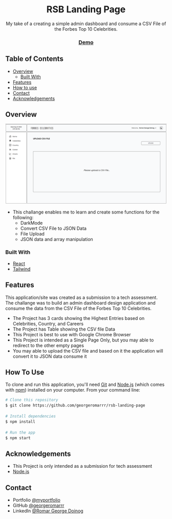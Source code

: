 <!-- Please update value in the {}  -->

<h1 align="center">RSB Landing Page</h1>

<div align="center">
   My take of a creating a simple admin dashboard and consume a CSV File of the Forbes Top 10 Celebrities.
</div>

<div align="center">
  <h3>
    <a href="https://rsb-landing-page.vercel.app/">
      Demo
    </a>
  </h3>
</div>

<!-- TABLE OF CONTENTS -->

## Table of Contents

- [Overview](#overview)
  - [Built With](#built-with)
- [Features](#features)
- [How to use](#how-to-use)
- [Contact](#contact)
- [Acknowledgements](#acknowledgements)

<!-- OVERVIEW -->

## Overview

![screenshot](https://raw.githubusercontent.com/georgeromarrr/admin-dashboard-design/main/src/assets/HomePage.png)

- This challange enables me to learn and create some functions for the following:
    - DarkMode
    - Convert CSV File to JSON Data
    - File Upload 
    - JSON data and array manipulation

### Built With

<!-- This section should list any major frameworks that you built your project using. Here are a few examples.-->

- [React](https://reactjs.org/)
- [Tailwind](https://tailwindcss.com/)

## Features

<!-- List the features of your application or follow the template. Don't share the figma file here :) -->

This application/site was created as a submission to a tech assessment. The challange was to build an admin dashboard design application and consume the data from the CSV File of the Forbes Top 10 Celebrities.

- The Project has 3 cards showing the Highest Entries based on Celebrities, Country, and Careers
- The Project has Table showing the CSV file Data 
- This Project is best to use with Google Chrome Browser
- This Project is intended as a Single Page Only, but you may able to redirect to the other empty pages
- You may able to upload the CSV file and based on it the application will convert it to JSON data consume it

## How To Use

<!-- Example: -->

To clone and run this application, you'll need [Git](https://git-scm.com) and [Node.js](https://nodejs.org/en/download/) (which comes with [npm](http://npmjs.com)) installed on your computer. From your command line:

```bash
# Clone this repository
$ git clone https://github.com/georgeromarrr/rsb-landing-page

# Install dependencies
$ npm install

# Run the app
$ npm start
```

## Acknowledgements

<!-- This section should list any articles or add-ons/plugins that helps you to complete the project. This is optional but it will help you in the future. For example -->

- This Project is only intended as a submission for tech assessment
- [Node.js](https://nodejs.org/)

## Contact

- Portfolio [@myportfolio](https://my-portfolio-1bffb.web.app/)
- GitHub [@georgeromarrr](https://github.com/georgeromarrr)
- LinkedIn [@Romar George Doinog](https://www.linkedin.com/in/romar-george-doinog-a027901a9)
